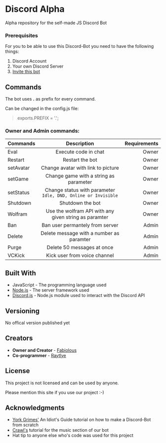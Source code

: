 # Discord Alpha

Alpha repository for the self-made JS Discord Bot

### Prerequisites

For you to be able to use this Discord-Bot you need to have the following things:


1. Discord Account
2. Your own Discord Server
3. [Invite this bot](https://discordapp.com/oauth2/authorize?client_id=359668621989117953&permissions=8&scope=bot)

## Commands

The bot uses **.** as prefix for every command.


Can be changed in the config.js file:
> exports.PREFIX = '.';


### Owner and Admin commands:


| Commands | Description | Requirements |
| ------------- |:-------------:| -----:|
| Eval | Execute code in chat | Owner |
| Restart | Restart the bot | Owner |
| setAvatar | Change avatar with link to picture | Owner |
| setGame | Change game with a string as parameter | Owner |
| setStatus | Change status with parameter `Idle, DND, Online or Invisible`| Owner |
| Shutdown | Shutdown the bot | Owner |
| Wolfram | Use the wolfram API with any given string as paramter | Owner |
| Ban | Ban user permantely from server | Admin |
| Delete | Delete message with a number as paramter | Admin |
| Purge | Delete 50 messages at once | Admin |
| VCKick | Kick user from voice channel | Admin |


## Built With

* JavaScript - The programming language used
* [Node.js](https://nodejs.org/en/) - The server framework used
* [Discord.js](https://discord.js.org/#/) - Node.js module used to interact with the Discord API

## Versioning

No offical version published yet

## Creators

 - **Owner and Creator** - [Fabiolous](https://github.com/JustFabiolous)
 - **Co-programmer** - [Raytlye](https://github.com/Raytlye)

## License

This project is not licensed and can be used by anyone.

Please mention this site if you use our project :-)

## Acknowledgments

* [York Grimes'](https://anidiotsguide.gitbooks.io/discord-js-bot-guide/getting-started/the-long-version.html) An Idiot's Guide tutorial on how to make a Discord-Bot from scratch
* [Crawl's](https://www.youtube.com/playlist?list=PLVzaElkTvlQae8XJ0ujnEgz1GviufNx8h) tutorial for the music section of our bot
* Hat tip to anyone else who's code was used for this project


